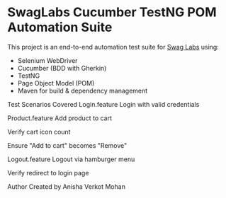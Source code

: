 # SwagLabs Cucumber TestNG POM Automation Suite

This project is an end-to-end automation test suite for [Swag Labs](https://www.saucedemo.com/) using:

- Selenium WebDriver
- Cucumber (BDD with Gherkin)
- TestNG
- Page Object Model (POM)
- Maven for build & dependency management

Test Scenarios Covered
Login.feature
Login with valid credentials

Product.feature
Add product to cart

Verify cart icon count

Ensure "Add to cart" becomes "Remove"

Logout.feature
Logout via hamburger menu

Verify redirect to login page

Author
Created by Anisha Verkot Mohan

